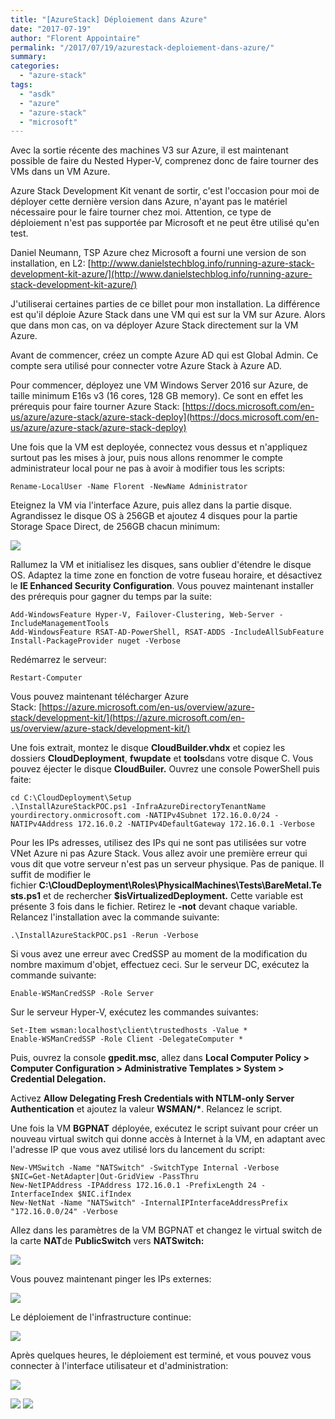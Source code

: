 ```yaml
---
title: "[AzureStack] Déploiement dans Azure"
date: "2017-07-19"
author: "Florent Appointaire"
permalink: "/2017/07/19/azurestack-deploiement-dans-azure/"
summary:
categories: 
  - "azure-stack"
tags: 
  - "asdk"
  - "azure"
  - "azure-stack"
  - "microsoft"
---
```

Avec la sortie récente des machines V3 sur Azure, il est maintenant possible de faire du Nested Hyper-V, comprenez donc de faire tourner des VMs dans un VM Azure.

Azure Stack Development Kit venant de sortir, c'est l'occasion pour moi de déployer cette dernière version dans Azure, n'ayant pas le matériel nécessaire pour le faire tourner chez moi. Attention, ce type de déploiement n'est pas supportée par Microsoft et ne peut être utilisé qu'en test.

Daniel Neumann, TSP Azure chez Microsoft a fourni une version de son installation, en L2: [http://www.danielstechblog.info/running-azure-stack-development-kit-azure/](http://www.danielstechblog.info/running-azure-stack-development-kit-azure/)

J'utiliserai certaines parties de ce billet pour mon installation. La différence est qu'il déploie Azure Stack dans une VM qui est sur la VM sur Azure. Alors que dans mon cas, on va déployer Azure Stack directement sur la VM Azure.

Avant de commencer, créez un compte Azure AD qui est Global Admin. Ce compte sera utilisé pour connecter votre Azure Stack à Azure AD.

Pour commencer, déployez une VM Windows Server 2016 sur Azure, de taille minimum E16s v3 (16 cores, 128 GB memory). Ce sont en effet les prérequis pour faire tourner Azure Stack: [https://docs.microsoft.com/en-us/azure/azure-stack/azure-stack-deploy](https://docs.microsoft.com/en-us/azure/azure-stack/azure-stack-deploy)

Une fois que la VM est deployée, connectez vous dessus et n'appliquez surtout pas les mises à jour, puis nous allons renommer le compte administrateur local pour ne pas à avoir à modifier tous les scripts:

```
Rename-LocalUser -Name Florent -NewName Administrator
```

Eteignez la VM via l'interface Azure, puis allez dans la partie disque. Agrandissez le disque OS à 256GB et ajoutez 4 disques pour la partie Storage Space Direct, de 256GB chacun minimum:

[![](https://cloudyjourney.fr/wp-content/uploads/2018/01/2133.AzureStack01.png)](https://cloudyjourney.fr/wp-content/uploads/2018/01/2133.AzureStack01.png)

Rallumez la VM et initialisez les disques, sans oublier d'étendre le disque OS. Adaptez la time zone en fonction de votre fuseau horaire, et désactivez le **IE Enhanced Security Configuration**. Vous pouvez maintenant installer des prérequis pour gagner du temps par la suite:

```
Add-WindowsFeature Hyper-V, Failover-Clustering, Web-Server -IncludeManagementTools
Add-WindowsFeature RSAT-AD-PowerShell, RSAT-ADDS -IncludeAllSubFeature
Install-PackageProvider nuget -Verbose
```

Redémarrez le serveur:

```
Restart-Computer
```

Vous pouvez maintenant télécharger Azure Stack: [https://azure.microsoft.com/en-us/overview/azure-stack/development-kit/](https://azure.microsoft.com/en-us/overview/azure-stack/development-kit/)

Une fois extrait, montez le disque **CloudBuilder.vhdx** et copiez les dossiers **CloudDeployment**, **fwupdate** et **tools**dans votre disque C. Vous pouvez éjecter le disque **CloudBuiler.** Ouvrez une console PowerShell puis faite:

```
cd C:\CloudDeployment\Setup
.\InstallAzureStackPOC.ps1 -InfraAzureDirectoryTenantName yourdirectory.onmicrosoft.com -NATIPv4Subnet 172.16.0.0/24 -NATIPv4Address 172.16.0.2 -NATIPv4DefaultGateway 172.16.0.1 -Verbose
```

Pour les IPs adresses, utilisez des IPs qui ne sont pas utilisées sur votre VNet Azure ni pas Azure Stack. Vous allez avoir une première erreur qui vous dit que votre serveur n'est pas un serveur physique. Pas de panique. Il suffit de modifier le fichier **C:\\CloudDeployment\\Roles\\PhysicalMachines\\Tests\\BareMetal.Tests.ps1** et de rechercher **$isVirtualizedDeployment.** Cette variable est présente 3 fois dans le fichier. Retirez le **\-not** devant chaque variable. Relancez l'installation avec la commande suivante:

```
.\InstallAzureStackPOC.ps1 -Rerun -Verbose
```

Si vous avez une erreur avec CredSSP au moment de la modification du nombre maximum d'objet, effectuez ceci. Sur le serveur DC, exécutez la commande suivante:

```
Enable-WSManCredSSP -Role Server
```

Sur le serveur Hyper-V, exécutez les commandes suivantes:

```
Set-Item wsman:localhost\client\trustedhosts -Value *
Enable-WSManCredSSP -Role Client -DelegateComputer *
```

Puis, ouvrez la console **gpedit.msc**, allez dans **Local Computer Policy > Computer Configuration > Administrative Templates > System > Credential Delegation.**

Activez **Allow Delegating Fresh Credentials with NTLM-only Server Authentication** et ajoutez la valeur **WSMAN/\***. Relancez le script.

Une fois la VM **BGPNAT** déployée, exécutez le script suivant pour créer un nouveau virtual switch qui donne accès à Internet à la VM, en adaptant avec l'adresse IP que vous avez utilisé lors du lancement du script:

```
New-VMSwitch -Name "NATSwitch" -SwitchType Internal -Verbose
$NIC=Get-NetAdapter|Out-GridView -PassThru
New-NetIPAddress -IPAddress 172.16.0.1 -PrefixLength 24 -InterfaceIndex $NIC.ifIndex
New-NetNat -Name "NATSwitch" -InternalIPInterfaceAddressPrefix "172.16.0.0/24" -Verbose
```

Allez dans les paramètres de la VM BGPNAT et changez le virtual switch de la carte **NAT**de **PublicSwitch** vers **NATSwitch:**

[![](https://cloudyjourney.fr/wp-content/uploads/2018/01/2133.AzureStack02.png)](https://cloudyjourney.fr/wp-content/uploads/2018/01/2133.AzureStack02.png)

Vous pouvez maintenant pinger les IPs externes:

[![](https://cloudyjourney.fr/wp-content/uploads/2018/01/5756.AzureStack03.png)](https://cloudyjourney.fr/wp-content/uploads/2018/01/5756.AzureStack03.png)

Le déploiement de l'infrastructure continue:

[![](https://cloudyjourney.fr/wp-content/uploads/2018/01/5756.AzureStack04.png)](https://cloudyjourney.fr/wp-content/uploads/2018/01/5756.AzureStack04.png)

Après quelques heures, le déploiement est terminé, et vous pouvez vous connecter à l'interface utilisateur et d'administration:

[![](https://cloudyjourney.fr/wp-content/uploads/2018/01/5226.AzureStack05.png)](https://cloudyjourney.fr/wp-content/uploads/2018/01/5226.AzureStack05.png)

[![](https://cloudyjourney.fr/wp-content/uploads/2018/01/3554.AzureStack06.png)](https://cloudyjourney.fr/wp-content/uploads/2018/01/3554.AzureStack06.png) [![](https://cloudyjourney.fr/wp-content/uploads/2018/01/3554.AzureStack07.png)](https://cloudyjourney.fr/wp-content/uploads/2018/01/3554.AzureStack07.png)
